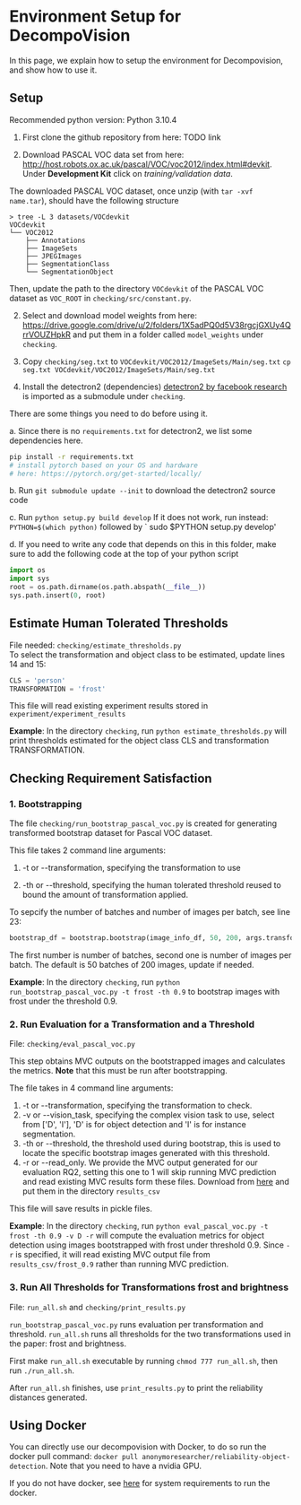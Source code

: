 # Environment Setup for DecompoVision

In this page, we explain how to setup the environment for Decompovision, and show how to use it.

## Setup
Recommended python version: Python 3.10.4

1. First clone the github repository from here: TODO link

2. Download PASCAL VOC data set from here: http://host.robots.ox.ac.uk/pascal/VOC/voc2012/index.html#devkit. Under **Development Kit** click on *training/validation data*. 
   
The downloaded PASCAL VOC dataset, once unzip (with `tar -xvf name.tar`), should have the following structure
```
> tree -L 3 datasets/VOCdevkit
VOCdevkit
└── VOC2012
    ├── Annotations
    ├── ImageSets
    ├── JPEGImages
    ├── SegmentationClass
    └── SegmentationObject

```
Then, update the path to the directory `VOCdevkit` of the PASCAL VOC dataset as `VOC_ROOT` in `checking/src/constant.py`.

2. Select and download model weights from here: https://drive.google.com/drive/u/2/folders/1X5adPQ0d5V38rgcjGXUy4QrrVOUZHpkR and put them in a folder called `model_weights` under `checking`.

3. Copy `checking/seg.txt` to `VOCdevkit/VOC2012/ImageSets/Main/seg.txt`
 `cp seg.txt VOCdevkit/VOC2012/ImageSets/Main/seg.txt`
   

4. Install the detectron2 (dependencies)
[detectron2 by facebook research](https://github.com/facebookresearch/detectron2) is imported as a submodule under `checking`.

There are some things you need to do before using it.

a. Since there is no `requirements.txt` for detectron2, we list some dependencies here.

   ````bash
   pip install -r requirements.txt
   # install pytorch based on your OS and hardware 
   # here: https://pytorch.org/get-started/locally/

   ````

b. Run `git submodule update --init` to download the detectron2 source code

c. Run `python setup.py build develop`
If it does not work, run instead: `PYTHON=$(which python)`  followed by ` sudo $PYTHON setup.py develop'
 
d. If you need to write any code that depends on this in this folder, make sure to add the following code at the top of your python script
   ```python
   import os
   import sys
   root = os.path.dirname(os.path.abspath(__file__))
   sys.path.insert(0, root)
   ```

## Estimate Human Tolerated Thresholds

File needed: `checking/estimate_thresholds.py`  
To select the transformation and object class to be estimated, update lines 14 and 15:
```python
CLS = 'person'
TRANSFORMATION = 'frost'
```
This file will read existing experiment results stored in `experiment/experiment_results`

**Example**: In the directory `checking`, run
`python estimate_thresholds.py` will print thresholds estimated for the object class CLS and transformation TRANSFORMATION.


## Checking Requirement Satisfaction

### 1. Bootstrapping

The file `checking/run_bootstrap_pascal_voc.py` is created for generating transformed bootstrap dataset for Pascal VOC dataset. 

This file takes 2 command line arguments:
1. -t or --transformation, specifying the transformation to use

2. -th or --threshold, specifying the human tolerated threshold reused to bound the amount of transformation applied. 

To sepcify the number of batches and number of images per batch, see line 23:

```python
bootstrap_df = bootstrap.bootstrap(image_info_df, 50, 200, args.transformation, float(args.threshold), bootstrap_path)
```
The first number is number of batches, second one is number of images per batch. The default is 50 batches of 200 images, update if needed.

**Example**: In the directory `checking`, run
`python run_bootstrap_pascal_voc.py -t frost -th 0.9` to bootstrap images with frost under the threshold 0.9.


### 2. Run Evaluation for a Transformation and a Threshold

File: `checking/eval_pascal_voc.py`

This step obtains MVC outputs on the bootstrapped images and calculates the metrics. **Note** that this must be run after bootstrapping.

The file takes in 4 command line arguments:
1. -t or --transformation, specifying the transformation to check. 
2. -v or --vision_task, specifying the complex vision task to use, select from ['D', 'I'], 'D' is for object detection and 'I' is for instance segmentation.
3. -th or --threshold, the threshold used during bootstrap, this is used to locate the specific bootstrap images generated with this threshold.
4. -r or --read_only. We provide the MVC output generated for our evaluation RQ2, setting this one to 1 will skip running MVC prediction and read existing MVC results form these files. 
Download from [here](https://drive.google.com/drive/u/2/folders/1PtaaLHT9dKkS2nbNCT77gfCVXD3IwmTP) and put them in the directory `results_csv`

This file will save results in pickle files. 

**Example**: In the directory `checking`, run
`python eval_pascal_voc.py -t frost -th 0.9 -v D -r` will compute the evaluation metrics for object detection using images bootstrapped with frost under threshold 0.9. Since `-r` is specified, it will read existing MVC output file from `results_csv/frost_0.9` rather than running MVC prediction.

### 3. Run All Thresholds for Transformations frost and brightness
File: `run_all.sh` and `checking/print_results.py`

`run_bootstrap_pascal_voc.py` runs evaluation per transformation and threshold. `run_all.sh` runs all thresholds for the two transformations used in the paper: frost and brightness.

First make `run_all.sh` executable by running `chmod 777 run_all.sh`, then run `./run_all.sh`. 

After `run_all.sh` finishes, use `print_results.py` to print the reliability distances generated. 

## Using Docker
You can directly use our decompovision with Docker, to do so run the docker pull command: `docker pull anonymoresearcher/reliability-object-detection`. Note that you need to have a nvidia GPU.

If you do not have docker, see [here](https://docs.docker.com/desktop/install/linux-install/#system-requirements) for system requirements to run the docker.
